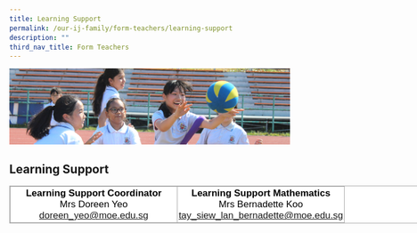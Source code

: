 ```yaml
---
title: Learning Support
permalink: /our-ij-family/form-teachers/learning-support
description: ""
third_nav_title: Form Teachers
---
```

![](/images/subpage.jpg)

## Learning Support

<table class="iveo_table ives_tab_simple3 ive_eobj_center" style="margin: auto; outline: 0px; padding: 0px; border-collapse: collapse; clear: both; border: 1px solid rgb(170, 170, 170); color: rgb(0, 0, 0); font-family: Helvetica, sans-serif; font-size: 17px; font-style: normal; font-variant-ligatures: normal; font-variant-caps: normal; font-weight: 400; letter-spacing: normal; orphans: 2; text-align: left; text-transform: none; white-space: normal; widows: 2; word-spacing: 0px; -webkit-text-stroke-width: 0px; background-color: rgb(255, 255, 255); text-decoration-thickness: initial; text-decoration-style: initial; text-decoration-color: initial; width: 880px;"><tbody style="margin: 0px; outline: 0px; padding: 0px;"><tr style="margin: 0px; outline: 0px; padding: 0px;"><td width="50%" style="margin: 0px; outline: 0px; padding: 2px; text-align: center; border: 1px solid rgb(170, 170, 170);"><strong style="margin: 0px; outline: 0px; padding: 0px;">Learning Support Coordinator</strong><br style="margin: 0px; outline: 0px; padding: 0px;">Mrs Doreen Yeo<br style="margin: 0px; outline: 0px; padding: 0px;"><a href="mailto:doreen_yeo@moe.edu.sg">doreen_yeo@moe.edu.sg</a><br style="margin: 0px; outline: 0px; padding: 0px;"></td><td width="50%" style="margin: 0px; outline: 0px; padding: 2px; text-align: center; border: 1px solid rgb(170, 170, 170);"><strong style="margin: 0px; outline: 0px; padding: 0px;">Learning Support Mathematics</strong><br style="margin: 0px; outline: 0px; padding: 0px;">Mrs Bernadette Koo<br style="margin: 0px; outline: 0px; padding: 0px;"><a href="mailto:tay_siew_lan_bernadette@moe.edu.sg">tay_siew_lan_bernadette@moe.edu.sg</a></td></tr></tbody></table>